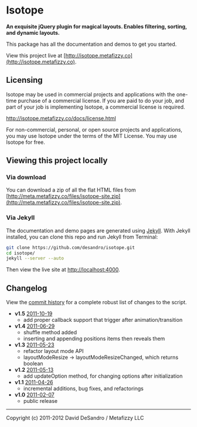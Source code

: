 Isotope
========

**An exquisite jQuery plugin for magical layouts. Enables filtering, sorting, and dynamic layouts.**

This package has all the documentation and demos to get you started.

View this project live at [http://isotope.metafizzy.co](http://isotope.metafizzy.co).

## Licensing

Isotope may be used in commercial projects and applications with the one-time purchase of a commercial license. If you are paid to do your job, and part of your job is implementing Isotope, a commercial license is required.

http://isotope.metafizzy.co/docs/license.html

For non-commercial, personal, or open source projects and applications, you may use Isotope under the terms of the MIT License. You may use Isotope for free.

## Viewing this project locally

### Via download

You can download a zip of all the flat HTML files from [http://meta.metafizzy.co/files/isotope-site.zip](http://meta.metafizzy.co/files/isotope-site.zip).

### Via Jekyll

The documentation and demo pages are generated using [Jekyll](http://github.com/mojombo/jekyll/wiki). With Jekyll installed, you can clone this repo and run Jekyll from Terminal:

``` bash
git clone https://github.com/desandro/isotope.git
cd isotope/
jekyll --server --auto
```

Then view the live site at [http://localhost:4000](http://localhost:4000).

## Changelog

View the [commit history](https://github.com/desandro/isotope/commits/master/jquery.isotope.js) for a complete robust list of changes to the script.

+ **v1.5**
  [2011-10-19](https://github.com/desandro/isotope/commit/2c789ecb5ec#jquery.isotope.js)
  - add proper callback support that trigger after animation/transition
+ **v1.4** [2011-06-29](https://github.com/desandro/isotope/commit/8e2f51612eaf20e3031b81b8c5ff5e322cbb7b4f#jquery.isotope.js)
  - shuffle method added
  - inserting and appending positions items then reveals them
+ **v1.3** [2011-05-23](https://github.com/desandro/isotope/commit/a7cc0be2a0038c13a2955a889a873f63a39eb6c2#jquery.isotope.js)
  - refactor layout mode API
  - layoutModeResize -> layoutModeResizeChanged, which returns boolean
+ **v1.2** [2011-05-13](https://github.com/desandro/isotope/commit/b3cf6139d7641f282724a7a541b3bfb10d1bbf54#jquery.isotope.js)
  - add updateOption method, for changing options after initialization
+ **v1.1** [2011-04-26](https://github.com/desandro/isotope/commit/3c551406ee1e4cd8345cdbe589c2d8d1e164b259#jquery.isotope.js)
  - incremental additions, bug fixes, and refactorings
+ **v1.0** [2011-02-07](https://github.com/desandro/isotope/commit/78253dfb34808d9a677ae721e97c5afc08aa19b8#jquery.isotope.js)
  - public release

* * *

Copyright (c) 2011-2012 David DeSandro / Metafizzy LLC
